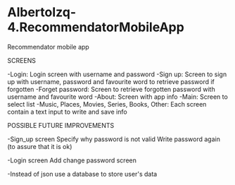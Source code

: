 # AlbertoIzq-4.RecommendatorMobileApp
Recommendator mobile app

SCREENS

-Login: Login screen with username and password
-Sign up: Screen to sign up with username, password and favourite word to retrieve password if forgotten
-Forget password: Screen to retrieve forgotten password with username and favourite word
-About: Screen with app info
-Main: Screen to select list
-Music, Places, Movies, Series, Books, Other: Each screen contain a text input to write and save info 

POSSIBLE FUTURE IMPROVEMENTS

-Sign_up screen
Specify why password is not valid
Write password again (to assure that it is ok)

-Login screen
Add change password screen

-Instead of json use a database to store user's data
